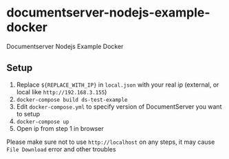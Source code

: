 # documentserver-nodejs-example-docker

Documentserver Nodejs Example Docker

## Setup

1. Replace `${REPLACE_WITH_IP}` in `local.json` with
   your real ip (external, or local like `http://192.168.3.155`)
2. `docker-compose build ds-test-example`
3. Edit `docker-compose.yml` to specify version of DocumentServer you want to setup
4. `docker-compose up`
5. Open ip from step 1 in browser

Please make sure not to use `http://localhost` on any steps,
it may cause `File Download` error and other troubles

